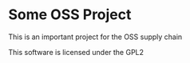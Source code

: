 # Some OSS Project

This is an important project for the OSS supply chain

This software is licensed under the GPL2

